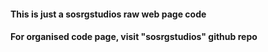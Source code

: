 #### This is just a sosrgstudios raw web page code
#### For organised code page, visit "sosrgstudios" github repo
